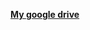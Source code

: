 **[My google drive](https://drive.google.com/drive/folders/1Xm9WkxfYHuxgw3c8t9AP3ikD2rC35XDs?usp=sharing)**
